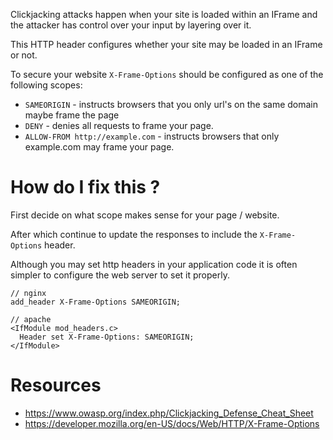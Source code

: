 Clickjacking attacks happen when your site is loaded within an IFrame and the attacker has control over your input by layering over it.

This HTTP header configures whether your site may be loaded in an IFrame or not.

To secure your website `X-Frame-Options` should be configured as one of the following scopes:

* `SAMEORIGIN` - instructs browsers that you only url's on the same domain maybe frame the page
* `DENY` - denies all requests to frame your page.
* `ALLOW-FROM http://example.com` - instructs browsers that only example.com may frame your page.

# How do I fix this ?

First decide on what scope makes sense for your page / website.

After which continue to update the responses to include the `X-Frame-Options` header.

Although you may set http headers in your application code it is often simpler to configure the web server to set it properly.

```
// nginx
add_header X-Frame-Options SAMEORIGIN;

// apache
<IfModule mod_headers.c>
  Header set X-Frame-Options: SAMEORIGIN;
</IfModule>

```

# Resources

* https://www.owasp.org/index.php/Clickjacking_Defense_Cheat_Sheet
* https://developer.mozilla.org/en-US/docs/Web/HTTP/X-Frame-Options
